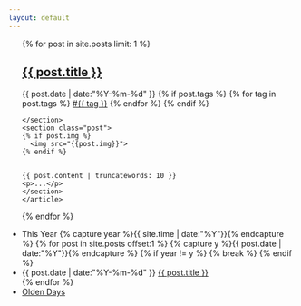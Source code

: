 ```yaml
---
layout: default
---
```


<div>
  <ul class="listing">
  {% for post in site.posts limit: 1 %}
  <article class="content">
    <section class="title">
      <h2><a href="{{ post.url }}">{{ post.title }}</a></h2>
    </section>
    <section class="meta">
    <span class="time">
      <time datetime="{{ post.date | date:"%Y-%m-%d" }}">{{ post.date | date:"%Y-%m-%d" }}</time>
    </span>
    {% if post.tags %}
    <span class="tags">
      {% for tag in post.tags %}
      <a href="/tags.html#{{ tag }}" title="{{ tag }}">#{{ tag }}</a>
      {% endfor %}
    </span>
    {% endif %}
    
    </section>
    <section class="post">
    {% if post.img %}
      <img src="{{post.img}}">
    {% endif %}
    

    {{ post.content | truncatewords: 10 }}
    <p>...</p>
    </section>
    </article>
  {% endfor %}
  </ul>
  <div class="divider"></div>
  <ul class="listing main-listing">
    <li class="listing-seperator">This Year</i>
  {% capture year %}{{ site.time | date:"%Y"}}{% endcapture %}
  {% for post in site.posts offset:1 %}
    {% capture y %}{{ post.date | date:"%Y"}}{% endcapture %}
    {% if year != y %}
    {% break %}
    {% endif %}
    <li class="listing-item">
      <time datetime="{{ post.date | date:"%Y-%m-%d" }}">{{ post.date | date:"%Y-%m-%d" }}</time>
      <a href="{{ post.url }}" title="{{ post.title }}">{{ post.title }}</a>
    </li>
  {% endfor %}
    <li class="listing-seperator"><a href="/archive.html">Olden Days</a></li>
  </ul>
</div>
